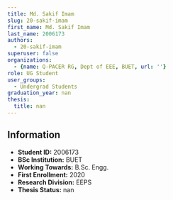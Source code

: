```yaml
---
title: Md. Sakif Imam
slug: 20-sakif-imam
first_name: Md. Sakif Imam
last_name: 2006173
authors:
  - 20-sakif-imam
superuser: false
organizations:
  - {name: Q-PACER RG, Dept of EEE, BUET, url: ''}
role: UG Student
user_groups:
  - Undergrad Students
graduation_year: nan
thesis:
  title: nan
---
```


## Information
* **Student ID:** 2006173
* **BSc Institution:** BUET
* **Working Towards:** B.Sc. Engg.
* **First Enrollment:** 2020
* **Research Division:** EEPS
* **Thesis Status:** nan
